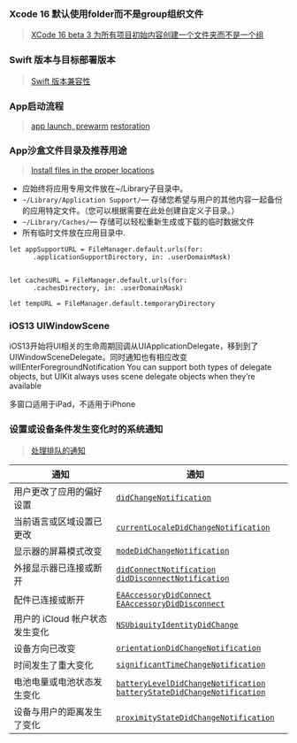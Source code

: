 ###  Xcode 16 默认使用folder而不是group组织文件
> [XCode 16 beta 3 为所有项目初始内容创建一个文件夹而不是一个组](https://developer.apple.com/forums/thread/759620?answerId=795641022#795641022)


###  Swift 版本与目标部署版本
> [Swift 版本兼容性](https://docs.swift.org/swift-book/documentation/the-swift-programming-language/compatibility)

### App启动流程
> [app launch, prewarm](https://developer.apple.com/documentation/uikit/responding-to-the-launch-of-your-app?language=objc)
> [restoration](https://developer.apple.com/documentation/uikit/restoring-your-app-s-state?language=objc)


### App沙盒文件目录及推荐用途
>[Install files in the proper locations](https://developer.apple.com/documentation/uikit/performing-one-time-setup-for-your-app?language=objc)
- 应始终将应用专用文件放在~/Library子目录中。
- `~/Library/Application Support/`— 存储您希望与用户的其他内容一起备份的应用特定文件。（您可以根据需要在此处创建自定义子目录。）
- `~/Library/Caches/`— 存储可以轻松重新生成或下载的临时数据文件
- 所有临时文件放在应用目录中.
```
let appSupportURL = FileManager.default.urls(for: 
      .applicationSupportDirectory, in: .userDomainMask)


let cachesURL = FileManager.default.urls(for: 
      .cachesDirectory, in: .userDomainMask)
      
let tempURL = FileManager.default.temporaryDirectory

```

### iOS13 UIWindowScene
iOS13开始将UI相关的生命周期回调从UIApplicationDelegate，移到到了UIWindowSceneDelegate。同时通知也有相应改变 willEnterForegroundNotification
You can support both types of delegate objects, but UIKit always uses scene delegate objects when they’re available

多窗口适用于iPad，不适用于iPhone


### 设置或设备条件发生变化时的系统通知
>[处理排队的通知](https://developer.apple.com/documentation/uikit/processing-queued-notifications)

| 通知                           | 通知                                                         |      |
| ------------------------------ | ------------------------------------------------------------ | ---- |
| 用户更改了应用的偏好设置       | [`didChangeNotification`](https://developer.apple.com/documentation/foundation/userdefaults/1408206-didchangenotification) |      |
| 当前语言或区域设置已更改       | [`currentLocaleDidChangeNotification`](https://developer.apple.com/documentation/foundation/nslocale/1418141-currentlocaledidchangenotificati) |      |
| 显示器的屏幕模式改变           | [`modeDidChangeNotification`](https://developer.apple.com/documentation/uikit/uiscreen/modedidchangenotification) |      |
| 外接显示器已连接或断开         | [`didConnectNotification`](https://developer.apple.com/documentation/uikit/uiscreen/didconnectnotification)<br/>[`didDisconnectNotification`](https://developer.apple.com/documentation/uikit/uiscreen/diddisconnectnotification) |      |
| 配件已连接或断开               | [`EAAccessoryDidConnect`](https://developer.apple.com/documentation/foundation/nsnotification/name/1613827-eaaccessorydidconnect)<br/>[`EAAccessoryDidDisconnect`](https://developer.apple.com/documentation/foundation/nsnotification/name/1613901-eaaccessorydiddisconnect) |      |
| 用户的 iCloud 帐户状态发生变化 | [`NSUbiquityIdentityDidChange`](https://developer.apple.com/documentation/foundation/nsnotification/name/1407629-nsubiquityidentitydidchange) |      |
| 设备方向已改变                 | [`orientationDidChangeNotification`](https://developer.apple.com/documentation/uikit/uidevice/orientationdidchangenotification) |      |
| 时间发生了重大变化             | [`significantTimeChangeNotification`](https://developer.apple.com/documentation/uikit/uiapplication/significanttimechangenotification) |      |
| 电池电量或电池状态发生变化     | [`batteryLevelDidChangeNotification`](https://developer.apple.com/documentation/uikit/uidevice/batteryleveldidchangenotification)<br/>[`batteryStateDidChangeNotification`](https://developer.apple.com/documentation/uikit/uidevice/batterystatedidchangenotification) |      |
| 设备与用户的距离发生了变化     | [`proximityStateDidChangeNotification`](https://developer.apple.com/documentation/uikit/uidevice/proximitystatedidchangenotification) |      |

